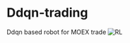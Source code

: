 # Ddqn-trading
Ddqn based robot for MOEX trade
![RL](https://user-images.githubusercontent.com/47396903/152041457-95bbc6de-168f-402a-8d04-bdd35fd0ef14.png)
